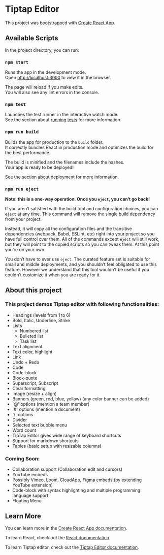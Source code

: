# Tiptap Editor

This project was bootstrapped with [Create React App](https://github.com/facebook/create-react-app).

## Available Scripts

In the project directory, you can run:

### `npm start`

Runs the app in the development mode.\
Open [http://localhost:3000](http://localhost:3000) to view it in the browser.

The page will reload if you make edits.\
You will also see any lint errors in the console.

### `npm test`

Launches the test runner in the interactive watch mode.\
See the section about [running tests](https://facebook.github.io/create-react-app/docs/running-tests) for more information.

### `npm run build`

Builds the app for production to the `build` folder.\
It correctly bundles React in production mode and optimizes the build for the best performance.

The build is minified and the filenames include the hashes.\
Your app is ready to be deployed!

See the section about [deployment](https://facebook.github.io/create-react-app/docs/deployment) for more information.

### `npm run eject`

**Note: this is a one-way operation. Once you `eject`, you can’t go back!**

If you aren’t satisfied with the build tool and configuration choices, you can `eject` at any time. This command will remove the single build dependency from your project.

Instead, it will copy all the configuration files and the transitive dependencies (webpack, Babel, ESLint, etc) right into your project so you have full control over them. All of the commands except `eject` will still work, but they will point to the copied scripts so you can tweak them. At this point you’re on your own.

You don’t have to ever use `eject`. The curated feature set is suitable for small and middle deployments, and you shouldn’t feel obligated to use this feature. However we understand that this tool wouldn’t be useful if you couldn’t customize it when you are ready for it.

## About this project

### This project demos Tiptap editor with following functionalities:
- Headings (levels from 1 to 6)
- Bold, Italic, Underline, Strike
- Lists
  - Numbered list
  - Bulleted list
  - Task list
- Text alignment
- Text color, highlight
- Link
- Undo + Redo
- Code
- Code-block
- Block-quote
- Superscript, Subscript
- Clear formatting
- Image (resize + align)
- Banners (green, red, blue, yellow) (any color banner can be added)
- '@' options (mention a team member)
- '#' options (mention a document)
- '/' options
- Divider
- Selected text bubble menu
- Word count
- TipTap Editor gives wide range of keyboard shortcuts
- Support for markdown shortcuts
- Tables (basic setup with resizable columns)

### Coming Soon:
- Collaboration support (Collaboration edit and cursors)
- YouTube embeds
- Possibly Vimeo, Loom, CloudApp, Figma embeds (by extending YouTube extension)
- Code-block with syntax highlighting and multiple programming language support
- Floating Menu

## Learn More

You can learn more in the [Create React App documentation](https://facebook.github.io/create-react-app/docs/getting-started).

To learn React, check out the [React documentation](https://reactjs.org/).

To learn Tiptap editor, check out the [Tiptap Editor documentation](https://tiptap.dev/introduction).
